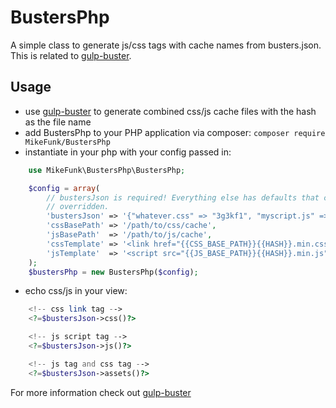 # BustersPhp

A simple class to generate js/css tags with cache names from busters.json. This is related to [gulp-buster](https://www.npmjs.org/package/gulp-buster).

## Usage

* use [gulp-buster](https://www.npmjs.org/package/gulp-buster) to generate combined css/js cache files with the hash as the file name
* add BustersPhp to your PHP application via composer: `composer require MikeFunk/BustersPhp`
* instantiate in your php with your config passed in:

```php
    use MikeFunk\BustersPhp\BustersPhp;

    $config = array(
        // bustersJson is required! Everything else has defaults that can be
        // overridden.
        'bustersJson' => '{"whatever.css" => "3g3kf1", "myscript.js" => "hgok230"}',
        'cssBasePath' => '/path/to/css/cache',
        'jsBasePath'  => '/path/to/js/cache',
        'cssTemplate' => '<link href="{{CSS_BASE_PATH}}{{HASH}}.min.css">',
        'jsTemplate'  => '<script src="{{JS_BASE_PATH}}{{HASH}}.min.js"></script>',
    );
    $bustersPhp = new BustersPhp($config);
```
* echo css/js in your view:

```php
    <!-- css link tag -->
    <?=$bustersJson->css()?>

    <!-- js script tag -->
    <?=$bustersJson->js()?>

    <!-- js tag and css tag -->
    <?=$bustersJson->assets()?>
```

For more information check out [gulp-buster](https://www.npmjs.org/package/gulp-buster)
